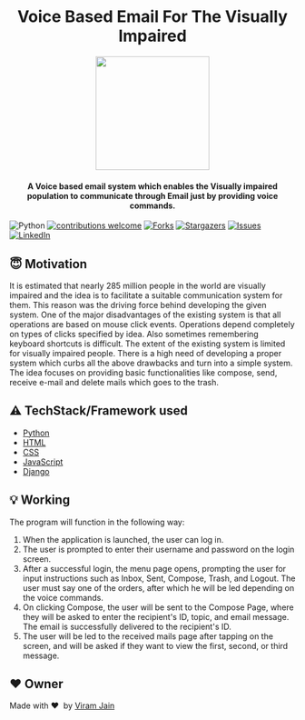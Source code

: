 <h1 align="center"> Voice Based Email For The Visually Impaired</h1>

<div align= "center"><img src="https://media.istockphoto.com/vectors/voice-email-vector-id1061198900?k=20&m=1061198900&s=612x612&w=0&h=iOwwlHhB-pYpN_89Fw_ZXZn0_NMhmcVFAYeVFg55YoE=" width="200" height="200"/>
  <h4>A Voice based email system which enables the Visually impaired population to communicate through Email just by providing voice commands.</h4>
</div>

![Python](https://img.shields.io/badge/python-v3.6+-blue.svg)
[![contributions welcome](https://img.shields.io/badge/contributions-welcome-brightgreen.svg?style=flat)](https://github.com/viram-jain/VoiceBasedEmail/issues)
[![Forks](https://img.shields.io/github/forks/viram-jain/VoiceBasedEmail.svg?logo=github)](https://github.com/viram-jain/VoiceBasedEmail/network/members)
[![Stargazers](https://img.shields.io/github/stars/viram-jain/VoiceBasedEmail.svg?logo=github)](https://github.com/viram-jain/VoiceBasedEmail/stargazers)
[![Issues](https://img.shields.io/github/issues/viram-jain/VoiceBasedEmail.svg?logo=github)](https://github.com/viram-jain/VoiceBasedEmail/issues)
[![LinkedIn](https://img.shields.io/badge/-LinkedIn-black.svg?style=flat-square&logo=linkedin&colorB=555)](https://linkedin.com/in/viram-jain-43450018b)

## :innocent: Motivation
It is estimated that nearly 285 million people in the world are visually impaired and the idea is to facilitate a suitable communication system for them. This reason was the driving force behind developing the given system. One of the major disadvantages of the existing system is that all operations are based on mouse click events. Operations depend completely on types of clicks specified by idea. Also sometimes remembering keyboard shortcuts is difficult. The extent of the existing system is limited for visually impaired people. There is a high need of developing a proper system which curbs all the above drawbacks and turn into a simple system. The idea focuses on providing basic functionalities like compose, send, receive e-mail and delete mails which goes to the trash.

## :warning: TechStack/Framework used

- [Python](https://www.python.org/)
- [HTML](https://www.w3schools.com/html/)
- [CSS](https://www.w3schools.com/css/)
- [JavaScript](https://www.w3schools.com/js/)
- [Django](https://www.djangoproject.com/)

## :bulb: Working

The program will function in the following way:
1. When the application is launched, the user can log in.
2. The user is prompted to enter their username and password on the login screen.
3. After a successful login, the menu page opens, prompting the user for input instructions
such as Inbox, Sent, Compose, Trash, and Logout. The user must say one of the orders,
after which he will be led depending on the voice commands.
4. On clicking Compose, the user will be sent to the Compose Page, where they will be
asked to enter the recipient's ID, topic, and email message. The email is successfully
delivered to the recipient's ID.
5. The user will be led to the received mails page after tapping on the screen, and will be
asked if they want to view the first, second, or third message.

## :heart: Owner
Made with :heart:&nbsp;  by [Viram Jain](https://github.com/viram-jain)
